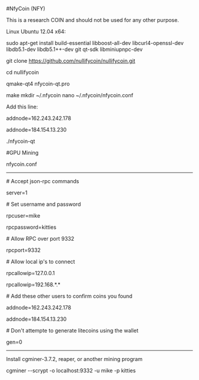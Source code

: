 #NfyCoin (NFY)

This is a research COIN and should not be used for any other purpose.

Linux Ubuntu 12.04 x64:

sudo apt-get install build-essential libboost-all-dev libcurl4-openssl-dev libdb5.1-dev libdb5.1++-dev git qt-sdk libminiupnpc-dev

git clone https://github.com/nullifycoin/nullifycoin.git

cd nullifycoin

qmake-qt4 nfycoin-qt.pro

make
mkdir ~/.nfycoin
nano ~/.nfycoin/nfycoin.conf

Add this line:

addnode=162.243.242.178

addnode=184.154.13.230

./nfycoin-qt

#GPU Mining

nfycoin.conf

-----------------

\# Accept json-rpc commands

server=1

\# Set username and password

rpcuser=mike

rpcpassword=kitties

\# Allow RPC over port 9332

rpcport=9332

\# Allow local ip's to connect

rpcallowip=127.0.0.1

rpcallowip=192.168.\*.\*

\# Add these other users to confirm coins you found

addnode=162.243.242.178

addnode=184.154.13.230

\# Don't attempte to generate litecoins using the wallet

gen=0

-----------------

Install cgminer-3.7.2, reaper, or another mining program

cgminer --scrypt -o localhost:9332 -u mike -p kitties


